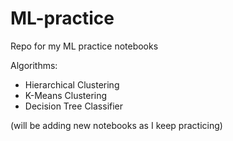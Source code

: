 # ML-practice
Repo for my ML practice notebooks

Algorithms:
- Hierarchical Clustering
- K-Means Clustering
- Decision Tree Classifier

(will be adding new notebooks as I keep practicing)
